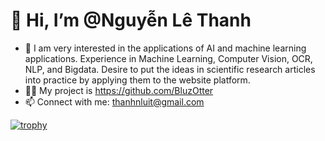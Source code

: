 # 👋 Hi, I’m @Nguyễn Lê Thanh
- 👀 I am very interested in the applications of AI and machine learning applications. Experience in Machine Learning, Computer Vision, OCR, NLP, and Bigdata. Desire to put the ideas in scientific research articles into practice by applying them to the website platform.
- 👨‍💻 My project is https://github.com/BluzOtter
- 📫 Connect with me: thanhnluit@gmail.com 

[![trophy](https://github-profile-trophy.vercel.app/?username=BluzOtter)](https://github.com/ryo-ma/github-profile-trophy)

<!---
BluzOtter/BluzOtter is a ✨ special ✨ repository because its `README.md` (this file) appears on your GitHub profile.
You can click the Preview link to take a look at your changes.
--->
